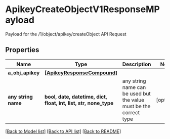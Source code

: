 # ApikeyCreateObjectV1ResponseMPayload

Payload for the /1/object/apikey/createObject API Request

## Properties
Name | Type | Description | Notes
------------ | ------------- | ------------- | -------------
**a_obj_apikey** | [**[ApikeyResponseCompound]**](ApikeyResponseCompound.md) |  | 
**any string name** | **bool, date, datetime, dict, float, int, list, str, none_type** | any string name can be used but the value must be the correct type | [optional]

[[Back to Model list]](../README.md#documentation-for-models) [[Back to API list]](../README.md#documentation-for-api-endpoints) [[Back to README]](../README.md)


